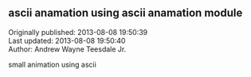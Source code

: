 ## ascii anamation using ascii anamation module  
Originally published: 2013-08-08 19:50:39  
Last updated: 2013-08-08 19:50:40  
Author: Andrew Wayne Teesdale Jr.  
  
small animation using ascii